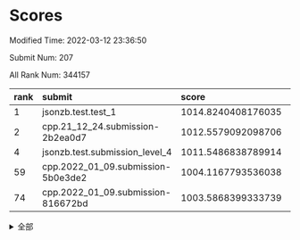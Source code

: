 # Scores

Modified Time: 2022-03-12 23:36:50

Submit Num: 207

All Rank Num: 344157

| rank |               submit               |       score        |       sigma        | pk_num |
| :--- | :--------------------------------- | :----------------- | :----------------- | :----- |
| 1    | jsonzb.test.test_1                 | 1014.8240408176035 | 0.849656123257632  | 6651   |
| 2    | cpp.21_12_24.submission-2b2ea0d7   | 1012.5579092098706 | 0.7779415716453661 | 6646   |
| 4    | jsonzb.test.submission_level_4     | 1011.5486838789914 | 0.7859022887347977 | 6649   |
| 59   | cpp.2022_01_09.submission-5b0e3de2 | 1004.1167793536038 | 0.710608995835966  | 6648   |
| 74   | cpp.2022_01_09.submission-816672bd | 1003.5868399333739 | 0.7235894079324512 | 6646   |


<details>
<summary>全部</summary>

| rank |                 submit                 |       score        |       sigma        | pk_num |
| :--- | :------------------------------------- | :----------------- | :----------------- | :----- |
| 1    | jsonzb.test.test_1                     | 1014.8240408176035 | 0.849656123257632  | 6651   |
| 2    | cpp.21_12_24.submission-2b2ea0d7       | 1012.5579092098706 | 0.7779415716453661 | 6646   |
| 3    | gobigger.level_3.submission_level_3_42 | 1011.7030478691623 | 0.7755974266981622 | 6650   |
| 4    | jsonzb.test.submission_level_4         | 1011.5486838789914 | 0.7859022887347977 | 6649   |
| 5    | gobigger.level_3.submission_level_3_27 | 1011.2241374277583 | 0.7730536685031809 | 6650   |
| 6    | gobigger.level_3.submission_level_3_9  | 1011.183567150184  | 0.7630417616483914 | 6651   |
| 7    | gobigger.level_3.submission_level_3_10 | 1011.0430545952785 | 0.7687254562723893 | 6651   |
| 8    | gobigger.level_3.submission_level_3_19 | 1011.0355467290257 | 0.796490675363958  | 6655   |
| 9    | gobigger.level_3.submission_level_3_16 | 1010.8714737634281 | 0.7843113663500602 | 6649   |
| 10   | gobigger.level_3.submission_level_3_6  | 1010.8481467290343 | 0.7458218350337865 | 6653   |
| 11   | gobigger.level_3.submission_level_3_3  | 1010.797352661764  | 0.7765893208225639 | 6646   |
| 12   | gobigger.level_3.submission_level_3_21 | 1010.7548032044062 | 0.787190705131703  | 6652   |
| 13   | gobigger.level_3.submission_level_3_41 | 1010.696612882072  | 0.7520814098546377 | 6653   |
| 14   | gobigger.level_3.submission_level_3_30 | 1010.69174427991   | 0.7674309570549607 | 6647   |
| 15   | gobigger.level_3.submission_level_3_36 | 1010.6087070541479 | 0.7645592764902888 | 6650   |
| 16   | gobigger.level_3.submission_level_3_4  | 1010.6061718994378 | 0.7590163308106957 | 6653   |
| 17   | gobigger.level_3.submission_level_3_5  | 1010.5633448596162 | 0.7881349547628367 | 6654   |
| 18   | gobigger.level_3.submission_level_3_14 | 1010.5565265593522 | 0.7598361275120477 | 6647   |
| 19   | gobigger.level_3.submission_level_3_20 | 1010.4715428580815 | 0.7637125251573659 | 6648   |
| 20   | gobigger.level_3.submission_level_3_35 | 1010.4608642739275 | 0.7574072618693889 | 6649   |
| 21   | gobigger.level_3.submission_level_3_15 | 1010.3726776601205 | 0.7577118580013262 | 6653   |
| 22   | gobigger.level_3.submission_level_3_48 | 1010.3720029566547 | 0.7554708049281481 | 6643   |
| 23   | gobigger.level_3.submission_level_3_34 | 1010.3149716345772 | 0.7814640082004588 | 6649   |
| 24   | gobigger.level_3.submission_level_3_23 | 1010.2056128024583 | 0.7744141307883692 | 6645   |
| 25   | gobigger.level_3.submission_level_3_2  | 1010.1524902919546 | 0.7565409105451406 | 6649   |
| 26   | gobigger.level_3.submission_level_3_32 | 1010.1411104996541 | 0.7645874098730985 | 6648   |
| 27   | gobigger.level_3.submission_level_3_25 | 1010.0757377518353 | 0.7633119306416861 | 6646   |
| 28   | gobigger.level_3.submission_level_3_45 | 1009.844984871535  | 0.7600356384251925 | 6654   |
| 29   | gobigger.level_3.submission_level_3_7  | 1009.8221098859399 | 0.7495744031562307 | 6642   |
| 30   | gobigger.level_3.submission_level_3_22 | 1009.8213669122838 | 0.756370833031007  | 6644   |
| 31   | gobigger.level_3.submission_level_3_13 | 1009.750561214796  | 0.7711424557078695 | 6650   |
| 32   | gobigger.level_3.submission_level_3_29 | 1009.7249753051466 | 0.7655615904967225 | 6645   |
| 33   | gobigger.level_3.submission_level_3_0  | 1009.7079718445951 | 0.7631567512117995 | 6652   |
| 34   | gobigger.level_3.submission_level_3_8  | 1009.6443914795792 | 0.7564019719472742 | 6649   |
| 35   | gobigger.level_3.submission_level_3_31 | 1009.608187261895  | 0.7482428463790003 | 6654   |
| 36   | gobigger.level_3.submission_level_3_24 | 1009.5951501196184 | 0.7510857754346228 | 6652   |
| 37   | gobigger.level_3.submission_level_3_43 | 1009.584347483215  | 0.7611816527967187 | 6649   |
| 38   | gobigger.level_3.submission_level_3_28 | 1009.5619841078607 | 0.7679064042982767 | 6652   |
| 39   | gobigger.level_3.submission_level_3_26 | 1009.5156058629402 | 0.7421441092916017 | 6652   |
| 40   | gobigger.level_3.submission_level_3_38 | 1009.5040146433471 | 0.7590562549257995 | 6650   |
| 41   | gobigger.level_3.submission_level_3_11 | 1009.4476282973413 | 0.7429503038230542 | 6653   |
| 42   | gobigger.level_3.submission_level_3_12 | 1009.3943529605546 | 0.7617597627267477 | 6647   |
| 43   | gobigger.level_3.submission_level_3_47 | 1009.3921417577212 | 0.7471455472284328 | 6647   |
| 44   | gobigger.level_3.submission_level_3_33 | 1009.3541906801132 | 0.7521159760475393 | 6649   |
| 45   | gobigger.level_3.submission_level_3_39 | 1009.2312459624422 | 0.7685999597222175 | 6647   |
| 46   | gobigger.level_3.submission_level_3_37 | 1009.2223958528738 | 0.7445602237195948 | 6653   |
| 47   | gobigger.level_3.submission_level_3_18 | 1009.1729066420612 | 0.7600766020360753 | 6654   |
| 48   | gobigger.level_3.submission_level_3_40 | 1008.9743701629114 | 0.7592949988809048 | 6650   |
| 49   | gobigger.level_3.submission_level_3_1  | 1008.6955660267564 | 0.7433199711821566 | 6651   |
| 50   | gobigger.level_3.submission_level_3_49 | 1008.6043927744317 | 0.7458814023794502 | 6647   |
| 51   | gobigger.level_3.submission_level_3_44 | 1008.5503452195135 | 0.7407621884098268 | 6650   |
| 52   | gobigger.level_3.submission_level_3_17 | 1008.298854859796  | 0.7671063046533634 | 6653   |
| 53   | gobigger.level_3.submission_level_3_46 | 1008.2853687518528 | 0.7279999967868799 | 6646   |
| 54   | gobigger.level_1.submission_level_1_1  | 1004.7454872136326 | 0.7093054202863575 | 6647   |
| 55   | gobigger.level_1.submission_level_1_36 | 1004.5450628782783 | 0.7111386197972458 | 6648   |
| 56   | gobigger.level_1.submission_level_1_49 | 1004.5170657655476 | 0.715260448967786  | 6650   |
| 57   | gobigger.level_1.submission_level_1_26 | 1004.5008627289006 | 0.7310391919518879 | 6646   |
| 58   | gobigger.level_1.submission_level_1_6  | 1004.2791068416869 | 0.7315355277350735 | 6651   |
| 59   | cpp.2022_01_09.submission-5b0e3de2     | 1004.1167793536038 | 0.710608995835966  | 6648   |
| 60   | gobigger.level_1.submission_level_1_0  | 1004.113859403212  | 0.7182291758588675 | 6654   |
| 61   | gobigger.level_1.submission_level_1_13 | 1003.9240424174708 | 0.7178226817394754 | 6651   |
| 62   | gobigger.level_1.submission_level_1_34 | 1003.9099254446629 | 0.7268239943580747 | 6647   |
| 63   | gobigger.level_1.submission_level_1_46 | 1003.905899656835  | 0.7190524406868658 | 6645   |
| 64   | gobigger.level_1.submission_level_1_39 | 1003.8965260704285 | 0.7151349654316429 | 6648   |
| 65   | gobigger.level_1.submission_level_1_48 | 1003.8872192728156 | 0.7230085649820145 | 6653   |
| 66   | gobigger.level_1.submission_level_1_7  | 1003.8257595193417 | 0.7103872250415972 | 6652   |
| 67   | gobigger.level_1.submission_level_1_21 | 1003.7914088273548 | 0.7167619436482958 | 6649   |
| 68   | gobigger.level_1.submission_level_1_18 | 1003.7897085640268 | 0.7133344501828022 | 6650   |
| 69   | gobigger.level_1.submission_level_1_40 | 1003.749959475061  | 0.7193817838825238 | 6650   |
| 70   | gobigger.level_1.submission_level_1_38 | 1003.7325441192064 | 0.7157178337413274 | 6652   |
| 71   | gobigger.level_1.submission_level_1_14 | 1003.6351789808151 | 0.7232695551965853 | 6646   |
| 72   | gobigger.level_1.submission_level_1_29 | 1003.6214745114532 | 0.7129095959173657 | 6651   |
| 73   | gobigger.level_1.submission_level_1_37 | 1003.6181547946788 | 0.7226216890826679 | 6653   |
| 74   | cpp.2022_01_09.submission-816672bd     | 1003.5868399333739 | 0.7235894079324512 | 6646   |
| 75   | gobigger.level_1.submission_level_1_42 | 1003.568172647526  | 0.7129028108216934 | 6647   |
| 76   | gobigger.level_1.submission_level_1_10 | 1003.5608940487259 | 0.7148118340769475 | 6653   |
| 77   | gobigger.level_1.submission_level_1_11 | 1003.5391421686763 | 0.7118213380970184 | 6654   |
| 78   | gobigger.level_1.submission_level_1_45 | 1003.4780446123461 | 0.7182703775216607 | 6648   |
| 79   | gobigger.level_1.submission_level_1_32 | 1003.4480126793301 | 0.7229701451271309 | 6652   |
| 80   | gobigger.level_1.submission_level_1_31 | 1003.4038394340087 | 0.7144720338848681 | 6650   |
| 81   | gobigger.level_1.submission_level_1_44 | 1003.3565506524526 | 0.7126307138577176 | 6646   |
| 82   | gobigger.level_1.submission_level_1_9  | 1003.2487218989899 | 0.7073115381741724 | 6646   |
| 83   | gobigger.level_1.submission_level_1_33 | 1003.2481885503928 | 0.7096643267293978 | 6650   |
| 84   | gobigger.level_1.submission_level_1_12 | 1003.2343072754906 | 0.7200258421205291 | 6653   |
| 85   | gobigger.level_1.submission_level_1_2  | 1003.1982630188855 | 0.7163758418363985 | 6651   |
| 86   | gobigger.level_1.submission_level_1_15 | 1003.1813220422627 | 0.7098195992428771 | 6649   |
| 87   | gobigger.level_1.submission_level_1_4  | 1003.1688551889587 | 0.7139589732651019 | 6648   |
| 88   | gobigger.level_1.submission_level_1_27 | 1003.1260694605143 | 0.7168377130360919 | 6651   |
| 89   | gobigger.level_1.submission_level_1_3  | 1003.0807486430559 | 0.7173244218482439 | 6654   |
| 90   | gobigger.level_1.submission_level_1_41 | 1003.0567381660524 | 0.7135935741864923 | 6652   |
| 91   | gobigger.level_1.submission_level_1_22 | 1003.0221529714403 | 0.7180488310029459 | 6650   |
| 92   | gobigger.level_1.submission_level_1_16 | 1002.9673891966544 | 0.7200202579711865 | 6649   |
| 93   | gobigger.level_1.submission_level_1_30 | 1002.8989313496205 | 0.7282871557312718 | 6653   |
| 94   | gobigger.level_1.submission_level_1_35 | 1002.8512089604593 | 0.7068996581124712 | 6647   |
| 95   | gobigger.level_1.submission_level_1_17 | 1002.6766813753841 | 0.7066867937965267 | 6645   |
| 96   | gobigger.level_1.submission_level_1_47 | 1002.6353206174832 | 0.7148785738159028 | 6654   |
| 97   | gobigger.level_1.submission_level_1_23 | 1002.5933018580023 | 0.7027249970072751 | 6651   |
| 98   | gobigger.level_1.submission_level_1_8  | 1002.5850929461642 | 0.7222289410471712 | 6658   |
| 99   | gobigger.level_1.submission_level_1_24 | 1002.5702895926761 | 0.7172846409368463 | 6651   |
| 100  | gobigger.level_1.submission_level_1_25 | 1002.5270987618145 | 0.7234102211663429 | 6651   |
| 101  | gobigger.level_1.submission_level_1_20 | 1002.4265310677237 | 0.7125655775941412 | 6649   |
| 102  | gobigger.level_1.submission_level_1_19 | 1002.3721948683631 | 0.7091152754977493 | 6652   |
| 103  | gobigger.level_1.submission_level_1_28 | 1002.3565124203847 | 0.7148275976986979 | 6652   |
| 104  | gobigger.level_1.submission_level_1_43 | 1002.1578598993372 | 0.7092331894823346 | 6654   |
| 105  | gobigger.level_1.submission_level_1_5  | 1002.0977157775795 | 0.7102748893288094 | 6651   |
| 106  | gobigger.random.submission_random_10   | 997.7488023310291  | 0.6993767987164811 | 6649   |
| 107  | gobigger.random.submission_random_11   | 997.3124039801062  | 0.7052002114942088 | 6650   |
| 108  | gobigger.random.submission_random_45   | 997.1336717940288  | 0.6999549578614068 | 6650   |
| 109  | gobigger.random.submission_random_35   | 997.1189251418074  | 0.7044990256950173 | 6650   |
| 110  | gobigger.random.submission_random_7    | 996.9245327748603  | 0.6978041967098458 | 6648   |
| 111  | gobigger.random.submission_random_43   | 996.8298403635738  | 0.722475267589349  | 6652   |
| 112  | gobigger.random.submission_random_25   | 996.7632749516513  | 0.7074463838759757 | 6650   |
| 113  | gobigger.random.submission_random_47   | 996.7435438397239  | 0.715390188380936  | 6652   |
| 114  | gobigger.random.submission_random_9    | 996.6671288386239  | 0.6994171920288889 | 6655   |
| 115  | gobigger.random.submission_random_6    | 996.5796495360883  | 0.7179054412489394 | 6648   |
| 116  | gobigger.random.submission_random_18   | 996.5270751886686  | 0.7017174625844647 | 6653   |
| 117  | gobigger.random.submission_random_12   | 996.5197941863606  | 0.6918633792927834 | 6653   |
| 118  | gobigger.random.submission_random_17   | 996.4861257445835  | 0.7037700672617475 | 6648   |
| 119  | gobigger.random.submission_random_24   | 996.4602643293226  | 0.7143805673517718 | 6650   |
| 120  | gobigger.random.submission_random_32   | 996.4571183612421  | 0.7026631272305562 | 6653   |
| 121  | gobigger.random.submission_random_44   | 996.4352005707497  | 0.7077684971143594 | 6652   |
| 122  | gobigger.random.submission_random_16   | 996.2881156125601  | 0.7118542452715493 | 6644   |
| 123  | gobigger.random.submission_random_3    | 996.2708612162635  | 0.6960269797422044 | 6652   |
| 124  | gobigger.random.submission_random_15   | 996.2122670446817  | 0.7068736029687315 | 6655   |
| 125  | gobigger.random.submission_random_41   | 996.1991771308636  | 0.7140301401550522 | 6646   |
| 126  | gobigger.random.submission_random_19   | 996.1715910036447  | 0.700328074715438  | 6646   |
| 127  | gobigger.random.submission_random_48   | 996.1630377654329  | 0.712097735460578  | 6648   |
| 128  | gobigger.random.submission_random_21   | 996.0550406240623  | 0.712798826228729  | 6653   |
| 129  | gobigger.random.submission_random_39   | 996.0223347942668  | 0.7124834199411005 | 6653   |
| 130  | gobigger.random.submission_random_30   | 996.0210199750933  | 0.7004897484921296 | 6658   |
| 131  | gobigger.random.submission_random_20   | 995.9422220337132  | 0.7030191326687162 | 6655   |
| 132  | gobigger.random.submission_random_38   | 995.8493445100589  | 0.7063642991873031 | 6652   |
| 133  | gobigger.random.submission_random_49   | 995.7965828892973  | 0.7200060261385287 | 6658   |
| 134  | gobigger.random.submission_random_2    | 995.7611242001532  | 0.709741097664878  | 6654   |
| 135  | gobigger.random.submission_random_40   | 995.7293409201488  | 0.7051140825485965 | 6657   |
| 136  | gobigger.random.submission_random_37   | 995.7169111936612  | 0.7152816707386245 | 6648   |
| 137  | gobigger.random.submission_random_46   | 995.7055255266091  | 0.6985175663570662 | 6650   |
| 138  | gobigger.random.submission_random_27   | 995.6870012789564  | 0.713664894137292  | 6650   |
| 139  | gobigger.random.submission_random_14   | 995.6750034123118  | 0.7202396939297625 | 6650   |
| 140  | gobigger.random.submission_random_29   | 995.6410739840886  | 0.7038567492908541 | 6655   |
| 141  | gobigger.random.submission_random_4    | 995.6216552580054  | 0.7021794297425148 | 6649   |
| 142  | gobigger.random.submission_random_31   | 995.5738361410598  | 0.7092782376321013 | 6644   |
| 143  | gobigger.random.submission_random_13   | 995.541929562479   | 0.719736386238994  | 6651   |
| 144  | gobigger.random.submission_random_34   | 995.5227392446862  | 0.7117865388621761 | 6652   |
| 145  | gobigger.random.submission_random_42   | 995.4494713584138  | 0.7184855012328393 | 6647   |
| 146  | gobigger.random.submission_random_36   | 995.318870696178   | 0.7122030926533226 | 6648   |
| 147  | gobigger.random.submission_random_28   | 995.3108563796821  | 0.714494881646364  | 6653   |
| 148  | gobigger.random.submission_random_26   | 995.1872522277461  | 0.7070450359795596 | 6654   |
| 149  | gobigger.random.submission_random_0    | 995.158305812292   | 0.7001925370963048 | 6649   |
| 150  | gobigger.random.submission_random_5    | 995.1322114647938  | 0.7165124267813169 | 6653   |
| 151  | gobigger.random.submission_random_33   | 995.0703539311548  | 0.7116295583705766 | 6645   |
| 152  | gobigger.random.submission_random_22   | 994.8798489475191  | 0.6966556828649632 | 6651   |
| 153  | gobigger.random.submission_random_23   | 994.6474330697312  | 0.7294843990194924 | 6647   |
| 154  | gobigger.random.submission_random_1    | 994.5969209065461  | 0.7093686776739577 | 6650   |
| 155  | gobigger.level_2.submission_level_2_8  | 994.3543563631871  | 0.7383822613289419 | 6650   |
| 156  | gobigger.random.submission_random_8    | 994.3257850608886  | 0.7218117005842087 | 6653   |
| 157  | gobigger.level_2.submission_level_2_12 | 993.2986478738147  | 0.7263783227025676 | 6651   |
| 158  | gobigger.level_2.submission_level_2_33 | 993.1643225186316  | 0.7366775378038248 | 6648   |
| 159  | gobigger.level_2.submission_level_2_6  | 993.1190704993999  | 0.7212237110115248 | 6654   |
| 160  | gobigger.level_2.submission_level_2_38 | 993.1052523976267  | 0.7297881631048571 | 6650   |
| 161  | gobigger.level_2.submission_level_2_18 | 992.9226309937652  | 0.7250834705821024 | 6655   |
| 162  | gobigger.level_2.submission_level_2_9  | 992.9022251539976  | 0.7458714114559003 | 6648   |
| 163  | gobigger.level_2.submission_level_2_31 | 992.8615742600981  | 0.7350619107529525 | 6653   |
| 164  | gobigger.level_2.submission_level_2_17 | 992.8591347912243  | 0.7218419681950872 | 6653   |
| 165  | gobigger.level_2.submission_level_2_22 | 992.8253712669997  | 0.7493316980801175 | 6653   |
| 166  | gobigger.level_2.submission_level_2_40 | 992.7519719438712  | 0.7296575400642566 | 6642   |
| 167  | gobigger.level_2.submission_level_2_47 | 992.7359213954294  | 0.744836535396145  | 6649   |
| 168  | gobigger.level_2.submission_level_2_10 | 992.7318070697543  | 0.7473942744981362 | 6654   |
| 169  | gobigger.level_2.submission_level_2_2  | 992.7158706453326  | 0.7422255925971893 | 6653   |
| 170  | gobigger.level_2.submission_level_2_30 | 992.5543806575187  | 0.747034355358428  | 6654   |
| 171  | gobigger.level_2.submission_level_2_35 | 992.5412466623329  | 0.7440134672147294 | 6652   |
| 172  | gobigger.level_2.submission_level_2_45 | 992.5163686165575  | 0.74889795889387   | 6651   |
| 173  | gobigger.level_2.submission_level_2_0  | 992.4657182583345  | 0.7589418852468399 | 6651   |
| 174  | gobigger.level_2.submission_level_2_5  | 992.4220937151842  | 0.7368164880879917 | 6654   |
| 175  | gobigger.level_2.submission_level_2_44 | 992.3997616019661  | 0.7439965651527849 | 6652   |
| 176  | gobigger.level_2.submission_level_2_21 | 992.3430209925251  | 0.7400631766307542 | 6651   |
| 177  | gobigger.level_2.submission_level_2_23 | 992.3364398950727  | 0.7326415029669174 | 6648   |
| 178  | gobigger.level_2.submission_level_2_4  | 992.3055194371454  | 0.7449310765343896 | 6651   |
| 179  | gobigger.level_2.submission_level_2_32 | 992.2950275457077  | 0.7389549104054252 | 6652   |
| 180  | gobigger.level_2.submission_level_2_42 | 992.18266990547    | 0.7398722214175578 | 6646   |
| 181  | gobigger.level_2.submission_level_2_39 | 992.1233737998526  | 0.7461261154101256 | 6656   |
| 182  | gobigger.level_2.submission_level_2_25 | 992.0476872318063  | 0.7448301545807698 | 6646   |
| 183  | gobigger.level_2.submission_level_2_1  | 992.0214247775821  | 0.7428386863159155 | 6651   |
| 184  | gobigger.level_2.submission_level_2_49 | 991.9587780402888  | 0.7489642113670546 | 6651   |
| 185  | gobigger.level_2.submission_level_2_7  | 991.9483240511169  | 0.7383667750865396 | 6649   |
| 186  | gobigger.level_2.submission_level_2_15 | 991.9406610173755  | 0.7431143733288474 | 6655   |
| 187  | gobigger.level_2.submission_level_2_14 | 991.9372386762955  | 0.7425937290183371 | 6651   |
| 188  | gobigger.level_2.submission_level_2_27 | 991.8421242686636  | 0.7238310432321061 | 6650   |
| 189  | gobigger.level_2.submission_level_2_34 | 991.7739511259165  | 0.7208350145092087 | 6654   |
| 190  | gobigger.level_2.submission_level_2_3  | 991.7658647243468  | 0.7359815709447373 | 6650   |
| 191  | gobigger.level_2.submission_level_2_41 | 991.7346488275988  | 0.7448643362308491 | 6653   |
| 192  | gobigger.level_2.submission_level_2_24 | 991.6686476018454  | 0.7486840956896519 | 6648   |
| 193  | gobigger.level_2.submission_level_2_13 | 991.6604379826123  | 0.7619450936553244 | 6653   |
| 194  | gobigger.level_2.submission_level_2_29 | 991.6321605714787  | 0.7399392685894691 | 6650   |
| 195  | gobigger.level_2.submission_level_2_26 | 991.3788957953567  | 0.7520521652632339 | 6653   |
| 196  | gobigger.level_2.submission_level_2_46 | 991.3694769652116  | 0.7432319547325484 | 6650   |
| 197  | gobigger.level_2.submission_level_2_28 | 991.2536634063841  | 0.7550674004114132 | 6652   |
| 198  | gobigger.level_2.submission_level_2_19 | 991.2097211231265  | 0.7647803175093704 | 6651   |
| 199  | gobigger.level_2.submission_level_2_36 | 991.1768127020764  | 0.761712679117053  | 6651   |
| 200  | gobigger.level_2.submission_level_2_48 | 991.1651482403084  | 0.7624264069600963 | 6652   |
| 201  | gobigger.level_2.submission_level_2_43 | 990.9383506656583  | 0.7418285899934844 | 6651   |
| 202  | gobigger.level_2.submission_level_2_16 | 990.9050390921093  | 0.7715628387096196 | 6646   |
| 203  | gobigger.level_2.submission_level_2_11 | 990.6288331408514  | 0.7593486239637338 | 6655   |
| 204  | gobigger.level_2.submission_level_2_37 | 990.5764452316348  | 0.7703897410568791 | 6650   |
| 205  | gobigger.level_2.submission_level_2_20 | 989.8615663276364  | 0.7832990594270519 | 6645   |
| 206  | gobigger.none.submission_none_1        | 977.3727686613763  | 1.3455787566179898 | 6652   |
| 207  | gobigger.none.submission_none_0        | 976.6933395847217  | 1.4337795849592871 | 6651   |

</details>